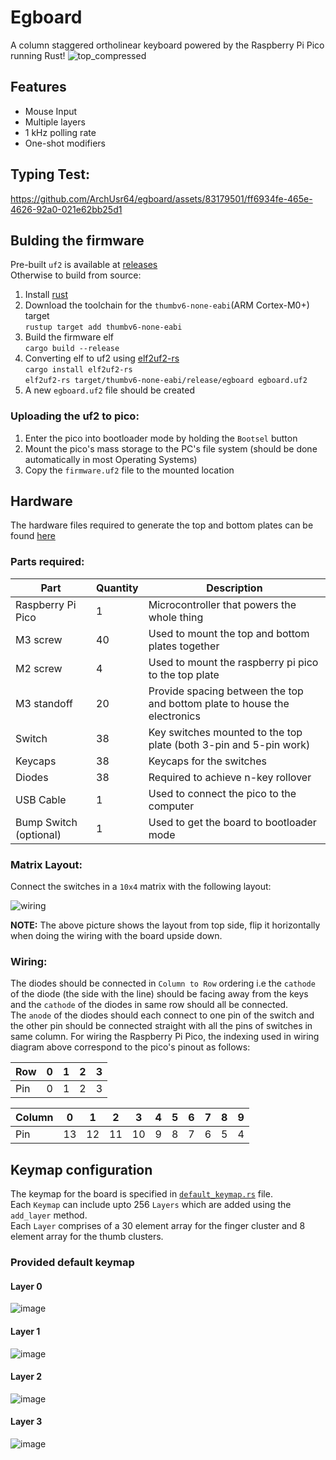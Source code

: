 # Egboard

A column staggered ortholinear keyboard powered by the Raspberry Pi Pico running Rust!
![top_compressed](https://github.com/ArchUsr64/egboard/assets/83179501/a38c7ab2-6e2d-4140-8c67-bd22cb1abe27)

## Features
- Mouse Input
- Multiple layers
- 1 kHz polling rate
- One-shot modifiers

## Typing Test:
https://github.com/ArchUsr64/egboard/assets/83179501/ff6934fe-465e-4626-92a0-021e62bb25d1

## Bulding the firmware
Pre-built `uf2` is available at [releases](https://github.com/ArchUsr64/egboard/releases)    
Otherwise to build from source:
1. Install [rust](https://rust-lang.org)
2. Download the toolchain for the `thumbv6-none-eabi`(ARM Cortex-M0+) target  
   `rustup target add thumbv6-none-eabi`
3. Build the firmware elf  
   `cargo build --release`
4. Converting elf to uf2 using [elf2uf2-rs](https://github.com/JoNil/elf2uf2-rs)  
   `cargo install elf2uf2-rs`  
   `elf2uf2-rs target/thumbv6-none-eabi/release/egboard egboard.uf2`
5. A new `egboard.uf2` file should be created

### Uploading the uf2 to pico:
1. Enter the pico into bootloader mode by holding the `Bootsel` button
2. Mount the pico's mass storage to the PC's file system (should be done automatically in most Operating Systems)
3. Copy the `firmware.uf2` file to the mounted location

## Hardware

The hardware files required to generate the top and bottom plates can be found [here](https://github.com/ArchUsr64/egboard/tree/main/files/hardware)

### Parts required:
| Part | Quantity | Description |
|  -   |    -     |  -  |
| Raspberry Pi Pico | 1 | Microcontroller that powers the whole thing |
| M3 screw | 40 | Used to mount the top and bottom plates together |
| M2 screw | 4 | Used to mount the raspberry pi pico to the top plate |
| M3 standoff | 20 | Provide spacing between the top and bottom plate to house the electronics |
| Switch | 38 | Key switches mounted to the top plate (both 3-pin and 5-pin work)|
| Keycaps | 38 | Keycaps for the switches |
| Diodes | 38 | Required to achieve n-key rollover |
| USB Cable | 1 | Used to connect the pico to the computer |
| Bump Switch (optional) | 1 | Used to get the board to bootloader mode |


### Matrix Layout:
Connect the switches in a `10x4` matrix with the following layout:  

![wiring](https://github.com/ArchUsr64/egboard/assets/83179501/21ba049a-b216-4cbb-9427-33e24838ed3b)

**NOTE:** The above picture shows the layout from top side, flip it horizontally when doing the wiring with the board upside down.

### Wiring:
The diodes should be connected in `Column to Row` ordering i.e the `cathode` of the diode (the side with the line) should be facing away from the keys and the `cathode` of the diodes in same row should all be connected.  
The `anode` of the diodes should each connect to one pin of the switch and the other pin should be connected straight with all the pins of switches in same column. 
For wiring the Raspberry Pi Pico, the indexing used in wiring diagram above correspond to the pico's pinout as follows:


| Row | 0 | 1 | 2 | 3 |
|  -  | - | - | - | - |
| Pin | 0 | 1 | 2 | 3 |


| Column | 0 | 1 | 2 | 3 | 4 | 5 | 6 | 7 | 8 | 9 |
|    -   | - | - | - | - | - | - | - | - | - | - |
| Pin | 13 | 12 | 11 | 10 | 9 | 8 | 7 | 6 | 5 | 4 | 

## Keymap configuration
The keymap for the board is specified in [`default_keymap.rs`](https://github.com/ArchUsr64/egboard/blob/main/src/default_keymap.rs) file.  
Each `Keymap` can include upto 256 `Layers` which are added using the `add_layer` method.  
Each `Layer` comprises of a 30 element array for the finger cluster and 8 element array for the thumb clusters.  

### Provided default keymap
#### Layer 0
![image](https://github.com/ArchUsr64/egboard/assets/83179501/0fab39cf-b962-45c4-89ce-3a13087ea864)
#### Layer 1
![image](https://github.com/ArchUsr64/egboard/assets/83179501/c27d3230-f99c-4007-8cd1-f5dbe76c6152)
#### Layer 2
![image](https://github.com/ArchUsr64/egboard/assets/83179501/333706c0-db0f-48df-8c7d-0c67c6ebdffa)
#### Layer 3
![image](https://github.com/ArchUsr64/egboard/assets/83179501/1be92aee-8e91-41f6-9cb2-fe361d7eb696)

